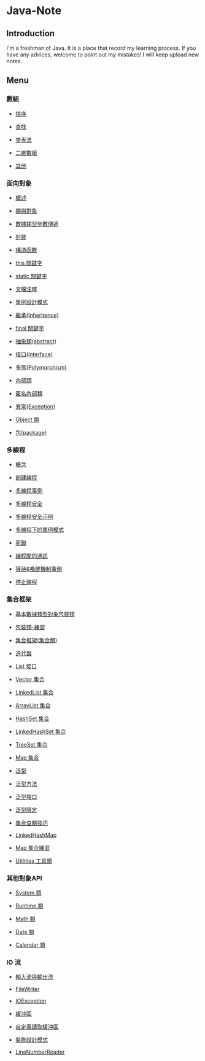 # Java-Note

## Introduction
I'm a freshman of Java. It is a place that record my learning process. If you have any advices, welcome to point out my mistakes! I will keep upload new notes.

## Menu

### 數組
 - [排序](https://github.com/jack870131/Java-Note/blob/master/Array/1.%20%E6%8E%92%E5%BA%8F.md)

 - [查找](https://github.com/jack870131/Java-Note/blob/master/Array/2.%20%E6%9F%A5%E6%89%BE.md)

 - [查表法](https://github.com/jack870131/Java-Note/blob/master/Array/3.%20%E6%9F%A5%E8%A1%A8%E6%B3%95.md)

 - [二維數組](https://github.com/jack870131/Java-Note/blob/master/Array/4.%20%E4%BA%8C%E7%B6%AD%E6%95%B8%E7%B5%84.md)

 - [其他](https://github.com/jack870131/Java-Note/blob/master/Array/5.%20%E5%85%B6%E4%BB%96.md)

### 面向對象
 - [概述](https://github.com/jack870131/Java-Note/blob/master/Object%20Oriented/1.%20%E6%A6%82%E8%BF%B0.md)

 - [類與對象](https://github.com/jack870131/Java-Note/blob/master/Object%20Oriented/2.%20%E9%A1%9E%E8%88%87%E5%B0%8D%E8%B1%A1.md)

 - [數據類型參數傳遞](https://github.com/jack870131/Java-Note/blob/master/Object%20Oriented/3.%20%E6%95%B8%E6%93%9A%E9%A1%9E%E5%9E%8B%E5%8F%83%E6%95%B8%E5%82%B3%E9%81%9E.md)
 
 - [封裝](https://github.com/jack870131/Java-Note/blob/master/Object%20Oriented/4.%20%E5%B0%81%E8%A3%9D.md)
 
 - [構造函數](https://github.com/jack870131/Java-Note/blob/master/Object%20Oriented/5.%20%E6%A7%8B%E9%80%A0%E5%87%BD%E6%95%B8.md)
 
 - [this 關鍵字](https://github.com/jack870131/Java-Note/blob/master/Object%20Oriented/6.%20this%20%E9%97%9C%E9%8D%B5%E5%AD%97.md)
 
 - [static 關鍵字](https://github.com/jack870131/Java-Note/blob/master/Object%20Oriented/7.%20static%20%E9%97%9C%E9%8D%B5%E5%AD%97.md)
 
 - [文檔注釋](https://github.com/jack870131/Java-Note/blob/master/Object%20Oriented/8.%20%E6%96%87%E6%AA%94%E6%B3%A8%E9%87%8B.md)
 
 - [單例設計模式](https://github.com/jack870131/Java-Note/blob/master/Object%20Oriented/9.%20%E5%96%AE%E4%BE%8B%E8%A8%AD%E8%A8%88%E6%A8%A1%E5%BC%8F.md)
 
 - [繼承(Inheritence)](https://github.com/jack870131/Java-Note/blob/master/Object%20Oriented/%E7%B9%BC%E6%89%BF(Inheritence).md)

 - [final 關鍵字](https://github.com/jack870131/Java-Note/blob/master/Object%20Oriented/final%20%E9%97%9C%E9%8D%B5%E5%AD%97.md)

 - [抽象類(abstract)](https://github.com/jack870131/Java-Note/blob/master/Object%20Oriented/%E6%8A%BD%E8%B1%A1%E9%A1%9E(abstract).md)

 - [接口(interface)](https://github.com/jack870131/Java-Note/blob/master/Object%20Oriented/%E6%8E%A5%E5%8F%A3(interface).md)

 - [多態(Polymorphism)](https://github.com/jack870131/Java-Note/blob/master/Object%20Oriented/%E5%A4%9A%E6%85%8B(Polymorphism).md)

 - [內部類](https://github.com/jack870131/Java-Note/blob/master/Object%20Oriented/%E5%85%A7%E9%83%A8%E9%A1%9E.md)

 - [匿名內部類](https://github.com/jack870131/Java-Note/blob/master/Object%20Oriented/%E5%8C%BF%E5%90%8D%E5%85%A7%E9%83%A8%E9%A1%9E.md)

 - [異常(Exception)](https://github.com/jack870131/Java-Note/blob/master/Object%20Oriented/%E7%95%B0%E5%B8%B8%20(Exception).md)

 - [Object 類](https://github.com/jack870131/Java-Note/blob/master/Object%20Oriented/Object%20%E9%A1%9E.md)

 - [包(package)](https://github.com/jack870131/Java-Note/blob/master/Object%20Oriented/%E5%8C%85(package).md)

### 多線程
 - [概念](https://github.com/jack870131/Java-Note/blob/master/Multithread/%E6%A6%82%E5%BF%B5.md)

 - [創建線程](https://github.com/jack870131/Java-Note/blob/master/Multithread/%E5%89%B5%E5%BB%BA%E7%B7%9A%E7%A8%8B.md)

 - [多線程事例](https://github.com/jack870131/Java-Note/blob/master/Multithread/%E5%A4%9A%E7%B7%9A%E7%A8%8B%E4%BA%8B%E4%BE%8B.md)

 - [多線程安全](https://github.com/jack870131/Java-Note/blob/master/Multithread/%E5%A4%9A%E7%B7%9A%E7%A8%8B%E5%AE%89%E5%85%A8.md)

 - [多線程安全示例](https://github.com/jack870131/Java-Note/blob/master/Multithread/%E5%A4%9A%E7%B7%9A%E7%A8%8B%E5%AE%89%E5%85%A8%E7%A4%BA%E4%BE%8B.md)

 - [多線程下的單例模式](https://github.com/jack870131/Java-Note/blob/master/Multithread/%E5%A4%9A%E7%B7%9A%E7%A8%8B%E4%B8%8B%E7%9A%84%E5%96%AE%E4%BE%8B%E6%A8%A1%E5%BC%8F.md)

 - [死鎖](https://github.com/jack870131/Java-Note/blob/master/Multithread/%E6%AD%BB%E9%8E%96.md)

 - [線程間的通訊](https://github.com/jack870131/Java-Note/blob/master/Multithread/%E7%B7%9A%E7%A8%8B%E9%96%93%E7%9A%84%E9%80%9A%E8%A8%8A.md)

 - [等待&喚醒機制事例](https://github.com/jack870131/Java-Note/blob/master/Multithread/%E7%AD%89%E5%BE%85%26%E5%96%9A%E9%86%92%E6%A9%9F%E5%88%B6%E4%BA%8B%E4%BE%8B.md)

 - [停止線程](https://github.com/jack870131/Java-Note/blob/master/Multithread/%E5%81%9C%E6%AD%A2%E7%B7%9A%E7%A8%8B.md)

### 集合框架
 - [基本數據類型對象包裝類](https://github.com/jack870131/Java-Note/blob/master/Collections/%E5%9F%BA%E6%9C%AC%E6%95%B8%E6%93%9A%E9%A1%9E%E5%9E%8B%E5%B0%8D%E8%B1%A1%E5%8C%85%E8%A3%9D%E9%A1%9E.md)
 
 - [包裝類-練習](https://github.com/jack870131/Java-Note/blob/master/Collections/%E5%8C%85%E8%A3%9D%E9%A1%9E-%E7%B7%B4%E7%BF%92.md)
 
 - [集合框架(集合類)](https://github.com/jack870131/Java-Note/blob/master/Collections/%E9%9B%86%E5%90%88%E6%A1%86%E6%9E%B6(%E9%9B%86%E5%90%88%E9%A1%9E).md)

 - [迭代器](https://github.com/jack870131/Java-Note/blob/master/Collections/%E8%BF%AD%E4%BB%A3%E5%99%A8.md)

 - [List 接口](https://github.com/jack870131/Java-Note/blob/master/Collections/List%20%E6%8E%A5%E5%8F%A3.md)

 - [Vector 集合](https://github.com/jack870131/Java-Note/blob/master/Collections/Vector%20%E9%9B%86%E5%90%88.md)

 - [LinkedList 集合](https://github.com/jack870131/Java-Note/blob/master/Collections/LinkedList%20集合.md)

 - [ArrayList 集合](https://github.com/jack870131/Java-Note/blob/master/Collections/ArrayList%20%E9%9B%86%E5%90%88.md)

 - [HashSet 集合](https://github.com/jack870131/Java-Note/blob/master/Collections/HashSet%20%E9%9B%86%E5%90%88.md)

 - [LinkedHashSet 集合](https://github.com/jack870131/Java-Note/blob/master/Collections/LinkedHashSet%20%E9%9B%86%E5%90%88.md)

 - [TreeSet 集合](https://github.com/jack870131/Java-Note/blob/master/Collections/TreeSet%20%E9%9B%86%E5%90%88.md)

 - [Map 集合](https://github.com/jack870131/Java-Note/blob/master/Collections/Map%20%E9%9B%86%E5%90%88.md)

 - [泛型](https://github.com/jack870131/Java-Note/blob/master/Collections/%E6%B3%9B%E5%9E%8B.md)

 - [泛型方法](https://github.com/jack870131/Java-Note/blob/master/Collections/%E6%B3%9B%E5%9E%8B%E6%96%B9%E6%B3%95.md)

 - [泛型接口](https://github.com/jack870131/Java-Note/blob/master/Collections/%E6%B3%9B%E5%9E%8B%E6%8E%A5%E5%8F%A3.md)

 - [泛型限定](https://github.com/jack870131/Java-Note/blob/master/Collections/%E6%B3%9B%E5%9E%8B%E9%99%90%E5%AE%9A.md)

 - [集合查閱技巧](https://github.com/jack870131/Java-Note/blob/master/Collections/%E9%9B%86%E5%90%88%E6%9F%A5%E9%96%B1%E6%8A%80%E5%B7%A7.md)

 - [LinkedHashMap](https://github.com/jack870131/Java-Note/blob/master/Collections/LinkedHashMap.md)

 - [Map 集合練習](https://github.com/jack870131/Java-Note/blob/master/Collections/Map%20%E9%9B%86%E5%90%88%E7%B7%B4%E7%BF%92.md)

 - [Utilities 工具類](https://github.com/jack870131/Java-Note/blob/master/Collections/Utilities%20%E5%B7%A5%E5%85%B7%E9%A1%9E.md)

### 其他對象API
 - [System 類](https://github.com/jack870131/Java-Note/blob/master/API-Other/System%20%E9%A1%9E.md)

 - [Runtime 類](https://github.com/jack870131/Java-Note/blob/master/API-Other/Runtime%20%E9%A1%9E.md)

 - [Math 類](https://github.com/jack870131/Java-Note/blob/master/API-Other/Math%20%E9%A1%9E.md)

 - [Date 類](https://github.com/jack870131/Java-Note/blob/master/API-Other/Date%20%E9%A1%9E.md)

 - [Calendar 類](https://github.com/jack870131/Java-Note/blob/master/API-Other/%E5%85%B6%E4%BB%96%E5%B0%8D%E8%B1%A1API.md)

### IO 流
 - [輸入流與輸出流](https://github.com/jack870131/Java-Note/blob/master/IO/%E8%BC%B8%E5%85%A5%E6%B5%81%E8%88%87%E8%BC%B8%E5%87%BA%E6%B5%81.md)

 - [FileWriter](https://github.com/jack870131/Java-Note/blob/master/IO/FileWriter.md)

 - [IOException](https://github.com/jack870131/Java-Note/blob/master/IO/IOException.md)

 - [緩沖區](https://github.com/jack870131/Java-Note/blob/master/IO/%E7%B7%A9%E6%B2%96%E5%8D%80.md)

 - [自定義讀取緩沖區](https://github.com/jack870131/Java-Note/blob/master/IO/%E8%87%AA%E5%AE%9A%E7%BE%A9%E8%AE%80%E5%8F%96%E7%B7%A9%E8%A1%9D%E5%8D%80.md)

 - [裝飾設計模式](https://github.com/jack870131/Java-Note/blob/master/IO/%E8%A3%9D%E9%A3%BE%E8%A8%AD%E8%A8%88%E6%A8%A1%E5%BC%8F.md)

 - [LineNumberReader](https://github.com/jack870131/Java-Note/blob/master/IO/LineNumberReader.md)
